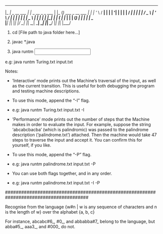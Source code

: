   ___                 _                           _     _                       
 |_ _|  _ __    ___  | |_   _ __   _   _    ___  | |_  (_)   ___    _ __    ___ 
  | |  | '_ \  / __| | __| | '__| | | | |  / __| | __| | |  / _ \  | '_ \  / __|
  | |  | | | | \__ \ | |_  | |    | |_| | | (__  | |_  | | | (_) | | | | | \__ \
 |___| |_| |_| |___/  \__| |_|     \__,_|  \___|  \__| |_|  \___/  |_| |_| |___/


1) cd [File path to java folder here...]

2) javac *.java

3) java runtm <Turing Machine description file> <Input file> <Optional flag>

e.g: java runtm Turing.txt input.txt




Notes: 

* ’Interactive’ mode prints out the Machine’s traversal of the input, as well as the current transition. This is useful for both debugging the program and testing machine descriptions.

 - To use this mode, append the “-I” flag. 

 - e.g: java runtm Turing.txt input.txt -I

* ’Performance’ mode prints out the number of steps that the Machine makes in order to evaluate the input. For example, suppose the string ‘abcabcbacba’ (which is palindromic) was passed to the palindrome description (‘palindrome.txt’) attached. Then the machine would take 47 steps to traverse the input and accept it. You can confirm this for yourself, if you like.

 - To use this mode, append the “-P” flag.

 - e.g: java runtm palindrome.txt input.txt -P

* You can use both flags together, and in any order.

 - e.g: java runtm palindrome.txt input.txt -I -P

 
#######################################################################################
 
Recognise from the language {w#n | w is any sequence of characters and n is the length of w} over the alphabet {a, b, c}
 
For instance, abcabc#6_, #0_, and abbabba#7_ belong to the language, but abba#5_, aaa3_, and #000_ do not.